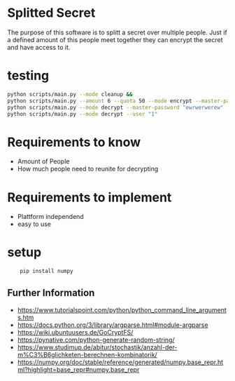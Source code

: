 # Splitted Secret
The purpose of this software is to splitt a secret over multiple people. Just if a defined amount of this people meet together they can encrypt the secret and have access to it. 

# testing
```bash 
python scripts/main.py --mode cleanup && 
python scripts/main.py --amount 6 --quota 50 --mode encrypt --master-password "ewrwerwerew" && 
python scripts/main.py --mode decrypt --master-password "ewrwerwerew"  &&
python scripts/main.py --mode decrypt --user "1" 
```
# Requirements to know
- Amount of People
- How much people need to reunite for decrypting

# Requirements to implement
- Plattform independend
- easy to use

# setup
```bash 
    pip install numpy
```

## Further Information
- https://www.tutorialspoint.com/python/python_command_line_arguments.htm
- https://docs.python.org/3/library/argparse.html#module-argparse
- https://wiki.ubuntuusers.de/GoCryptFS/
- https://pynative.com/python-generate-random-string/
- https://www.studimup.de/abitur/stochastik/anzahl-der-m%C3%B6glichketen-berechnen-kombinatorik/
- https://numpy.org/doc/stable/reference/generated/numpy.base_repr.html?highlight=base_repr#numpy.base_repr